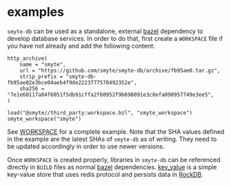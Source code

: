 # examples

`smyte-db` can be used as a standalone, external [bazel](https://www.bazel.io) dependency to develop database services. In order to do that, first create a `WORKSPACE` file if you have not already and add the following content:
```
http_archive(
    name = "smyte",
    url = "https://github.com/smyte/smyte-db/archive/fb95ae0.tar.gz",
    strip_prefix = "smyte-db-fb95ae02e3bce04aeb4f9de2223777570492352e",
    sha256 = "7e1e60117a04f6051f5db91cffa2f60952f9b698091e3c8efa090957749e3ee5",
)

load("@smyte//third_party:workspace.bzl", "smyte_workspace")
smyte_workspace("smyte")
```
See [WORKSPACE](https://github.com/smyte/smyte-db/examples/WORKSPACE) for a complete example. Note that the SHA values
defined in the example are the latest SHAs of `smyte-db` as of writing. They need to be updated accordingly in order to
use newer versions.

Once `WORKSPACE` is created properly, libraries in `smyte-db` can be referenced directly in `BUILD` files as normal
[bazel](https://www.bazel.io) dependencies. [key_value](https://github.com/smyte/smyte-db/examples/key_value) is a
simple key-value store that uses redis protocol and persists data in [RockDB](http://rocksdb.org).
